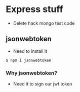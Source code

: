 # Express stuff
* Delete hack mongo test code

## jsonwebtoken
* Need to install it

`$ npm i jsonwebtoken`

### Why jsonwebtoken?
* Need it to sign our jwt token

